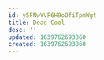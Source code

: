 ```yaml
---
id: y5FNwYVF6H9oOfiTpmWgt
title: Dead Cool
desc: ''
updated: 1639762693860
created: 1639762693860
---
```


